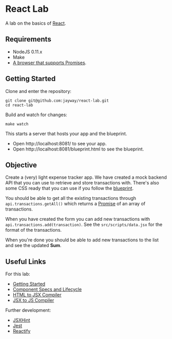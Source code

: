 # React Lab

A lab on the basics of [React](http://facebook.github.io/react/).

## Requirements

* NodeJS 0.11.x
* Make
* [A browser that supports Promises](http://caniuse.com/#feat=promises).

## Getting Started

Clone and enter the repository:

    git clone git@github.com:jayway/react-lab.git
    cd react-lab

Build and watch for changes:

    make watch

This starts a server that hosts your app and the blueprint.

* Open http://localhost:8081/ to see your app.
* Open http://localhost:8081/blueprint.html to see the blueprint.

## Objective

Create a (very) light expense tracker app. We have created a mock backend API
that you can use to retrieve and store transactions with. There's also some CSS
ready that you can use if you follow the
[blueprint](https://github.com/jayway/react-lab/blob/master/blueprint.html).

You should be able to get all the existing transactions through `api.transactions.getAll()`
which returns a [Promise](https://developer.mozilla.org/en-US/docs/Web/JavaScript/Reference/Global_Objects/Promise)
of an array of transactions.

When you have created the form you can add new transactions with
`api.transactions.add(transaction)`. See the `src/scripts/data.jsx` for the format
of the transactions.

When you're done you should be able to add new transactions to the list and see
the updated **Sum**.

## Useful Links

For this lab:

* [Getting Started](http://facebook.github.io/react/docs/getting-started.html)
* [Component Specs and Lifecycle](http://facebook.github.io/react/docs/component-specs.html)
* [HTML to JSX Compiler](http://facebook.github.io/react/html-jsx.html)
* [JSX to JS Compiler](http://facebook.github.io/react/jsx-compiler.html)

Further development:

* [JSXHint](https://github.com/STRML/JSXHint/)
* [Jest](https://facebook.github.io/jest/)
* [Reactify](https://www.npmjs.org/package/reactify)
